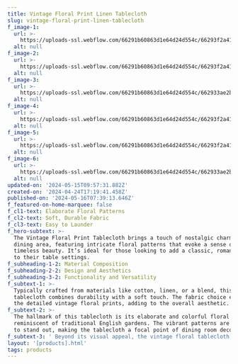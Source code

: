 ```yaml
---
title: Vintage Floral Print Linen Tablecloth
slug: vintage-floral-print-linen-tablecloth
f_image-1:
  url: >-
    https://uploads-ssl.webflow.com/66291b60863d1e64d24d554c/66293f2a4116e40a5ce90a4b_image5.jpeg
  alt: null
f_image-2:
  url: >-
    https://uploads-ssl.webflow.com/66291b60863d1e64d24d554c/66293f2a4116e40a5ce90a53_image10.jpeg
  alt: null
f_image-3:
  url: >-
    https://uploads-ssl.webflow.com/66291b60863d1e64d24d554c/662933ae2b9eadc3cc032403_image14.jpeg
  alt: null
f_image-4:
  url: >-
    https://uploads-ssl.webflow.com/66291b60863d1e64d24d554c/66293f2a4116e40a5ce90a1a_image8.jpeg
  alt: null
f_image-5:
  url: >-
    https://uploads-ssl.webflow.com/66291b60863d1e64d24d554c/66293f2a4116e40a5ce90a56_image17.jpeg
  alt: null
f_image-6:
  url: >-
    https://uploads-ssl.webflow.com/66291b60863d1e64d24d554c/662933ae2b9eadc3cc0323ed_image15.jpeg
  alt: null
updated-on: '2024-05-15T09:57:31.882Z'
created-on: '2024-04-24T17:19:41.458Z'
published-on: '2024-05-16T07:39:13.646Z'
f_featured-on-home-marquee: false
f_cl1-text: Elaborate Floral Patterns
f_cl2-text: Soft, Durable Fabric
f_cl3-text: Easy to Launder
f_hero-subtext: >-
  The Vintage Floral Print Tablecloth brings a touch of nostalgic charm to any
  dining area, featuring intricate floral patterns that evoke a sense of
  timeless beauty. It’s ideal for those looking to add a classic, romantic flair
  to their table settings.
f_subheading-1-2: Material Composition
f_subheading-2-2: Design and Aesthetics
f_subheading-3-2: Functionality and Versatility
f_subtext-1: >-
  Typically crafted from materials like cotton, linen, or a blend, this
  tablecloth combines durability with a soft touch. The fabric choice enhances
  the detailed vintage floral prints, adding to the overall aesthetic.
f_subtext-2: >-
  The hallmark of this tablecloth is its elaborate and colorful floral designs,
  reminiscent of traditional English gardens. The vibrant patterns are designed
  to stand out, making the tablecloth a focal point of dining room decor.
f_subtext-3: ' Beyond its visual appeal, the vintage floral tablecloth is practical, protecting the table from spills and wear. It’s suitable for both everyday meals and more formal occasions, easily adaptable to various dining environments.'
layout: '[products].html'
tags: products
---
```



